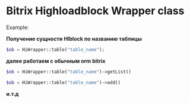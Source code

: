 
# <a name="about"></a>Bitrix Highloadblock Wrapper class

Example:

**Получение сущности Hlblock по названию таблицы**
```php
$ob = HiWrapper::table("table_name");
```

**далее работаем с обычным orm bitrix**
```php
$ob = HiWrapper::table("table_name")->getList()
```
```php
$ob = HiWrapper::table("table_name")->add()
```

**и.т.д**